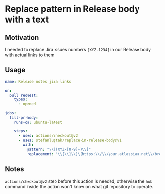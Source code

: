 # Replace pattern in Release body with a text

## Motivation

I needed to replace Jira issues numbers `[XYZ-1234]` in our Release body with actual links to them.

## Usage

```yaml
name: Release notes jira links

on:
  pull_request:
    types:
      - opened

jobs:
  fill-pr-body:
    runs-on: ubuntu-latest

    steps:
      - uses: actions/checkout@v2
      - uses: stefanluptak/replace-in-release-body@v1
        with:
          pattern: "\\[(XYZ-[0-9]+)\\]"
          replacement: "\\[\\1\\]\(https:\\/\\/your.atlassian.net\\/browse\\/\\1\)"
```

## Notes

`actions/checkout@v2` step before this action is needed, otherwise the `hub` command inside the action won't know on what git repository to operate.
